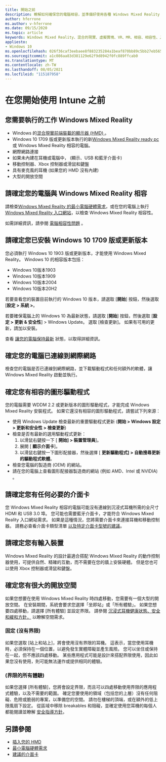 ```yaml
---
title: 開始之前
description: 瞭解如何確保您的電腦相容，並準備好使用各種 Windows Mixed Reality 的應用程式體驗。
author: hferrone
ms.author: v-hferrone
ms.date: 09/15/2020
ms.topic: article
keywords: Windows Mixed Reality、混合的現實、虛擬實境、VR、MR、相容、相容性、入門、安裝程式、電腦、系統需求
appliesto:
- Windows 10
ms.openlocfilehash: 026f36caf3eebaee8f883235284a1beaf870bb89c5bb27eb565abbd89fcf4f21
ms.sourcegitcommit: a1c086aa83d381129e62f9d8942f0fc889ffcab0
ms.translationtype: MT
ms.contentlocale: zh-TW
ms.lasthandoff: 08/05/2021
ms.locfileid: "115187958"
---
```

# <a name="before-you-start"></a>在您開始使用 Intune 之前

## <a name="what-youll-need-to-run-windows-mixed-reality"></a>您需要執行的工作 Windows Mixed Reality

* Windows 的[混合現實前端裝載的顯示器 (HMD) ](https://www.microsoft.com/en-us/windows/windows-mixed-reality-devices)。
* Windows 10 1709 版或更新版本執行的新[Windows Mixed Reality ready pc](https://support.microsoft.com/en-us/help/4039260/windows-10-mixed-reality-pc-hardware-guidelines)或 Windows Mixed Reality 相容的電腦。
* 網際網路連接
* 如果未內建在耳機或電腦中， (顯示、USB 和藍牙介面卡) 
* 移動控制器、Xbox 控制器或滑鼠和鍵盤
* 具有麥克風的耳機 (如果您的 HMD 沒有內建) 
* 大型的開放空間

## <a name="make-sure-your-pc-is-compatible-with-windows-mixed-reality"></a>請確定您的電腦與 Windows Mixed Reality 相容

請檢查[Windows Mixed Reality 的最小電腦硬體需求](windows-mixed-reality-minimum-pc-hardware-compatibility-guidelines.md)，或在您的電腦上執行[Windows Mixed Reality 入口網站](install-windows-mixed-reality.md#launch-mixed-reality-portal)，以檢查 Windows Mixed Reality 相容性。

如需詳細資訊，請參閱 [電腦相容性問題](https://support.microsoft.com/help/4045777/windows-10-get-help-with-pc-compatibility-in-windows-mixed-reality) 。

## <a name="make-sure-you-have-the-windows-10-version-1709-or-newer-installed"></a>請確定您已安裝 Windows 10 1709 版或更新版本

您必須執行 Windows 10 1903 版或更新版本，才能使用 Windows Mixed Reality。 Windows 10 的相容版本包括：

* Windows 10版本1903
* Windows 10版本1909
* Windows 10版本2004
* Windows 10版本20H2

若要查看您的裝置目前執行的 Windows 10 版本，請選取 [**開始**] 按鈕，然後選取 [**設定 > 系統 >**。

若要確保電腦上的 Windows 10 為最新狀態，請選取 [**開始**] 按鈕，然後選取 [**設定 > 更新 & 安全性**] > Windows Update。  選取 [檢查更新]。 如果有可用的更新，請加以安裝。

查看 [讓您的電腦保持最新](https://support.microsoft.com/help/12373/windows-update-faq) 狀態，以取得詳細資訊。

## <a name="make-sure-your-pc-is-connected-to-the-internet"></a>確定您的電腦已連線到網際網路

檢查您的電腦是否已連線到網際網路，並下載驅動程式和任何額外的軟體，讓 Windows Mixed Reality 啟動並執行。

## <a name="make-sure-you-have-a-compatible-graphics-driver"></a>確定您有相容的圖形驅動程式

您的電腦需要 WDDM 2.2 或更新版本的圖形驅動程式，才能完成 Windows Mixed Reality 安裝程式。 如果它還沒有相容的圖形驅動程式，請嘗試下列來源：

* 使用 Windows Update 檢查最新的重要驅動程式更新 (**開始 > Windows 設定 > 更新和安全性 > 檢查更新**) 
* 檢查是否有最新的選用驅動程式更新：
    1. 以滑鼠右鍵按一下 [ **開始] > 裝置管理員**]。
    2. 展開 [ **顯示介面卡**]。
    3. 以滑鼠右鍵按一下圖形配接器，然後選擇 [ **更新驅動程式] > 自動搜尋更新的驅動程式軟體**。
* 檢查您電腦的製造商 (OEM) 的網站。
* 請在您的電腦上查看圖形配接器製造商的網站 (例如 AMD、Intel 或 NVIDIA) 。

## <a name="make-sure-that-you-have-any-required-adapters"></a>請確定您有任何必要的介面卡

您 Windows Mixed Reality 相容的電腦可能沒有連線到沉浸式耳機所需的全尺寸 HDMI 和 USB 3.0 埠。 您可能也需要藍牙介面卡，才能符合 Windows Mixed Reality 入口網站需求。  如果是這種情況，您將需要介面卡來連接耳機和移動控制器。 請務必查看介面卡類型清單 [以及特定介面卡型號的建議](recommended-adapters-for-windows-mixed-reality-capable-pcs.md)。

## <a name="make-sure-that-you-have-input-devices"></a>請確定您有輸入裝置

Windows Mixed Reality 的設計最適合搭配 Windows Mixed Reality 的動作控制器使用，可提供自然、精確的互動，而不需要在您的牆上安裝硬體。 但是您也可以使用 Xbox 控制器或滑鼠和鍵盤。

## <a name="make-sure-that-you-have-a-large-open-space"></a>確定您有很大的開放空間

如果您想要在使用 Windows Mixed Reality 時四處移動，您需要有一個大型的開放空間。  在安裝期間，系統會要求您選擇「坐即站」或「所有體驗」。 如果您想要四處移動，請選擇 [所有體驗] 並設定界限。 請參閱 [沉浸式耳機健康狀態、安全和緩和方針，](wmr-health-safety-comfort.md) 以瞭解空間需求。

### <a name="seated-and-standing-no-boundary"></a>固定 (沒有界限) 

如果您選取 [站上和站上]，將會使用沒有界限的耳機。 這表示，當您使用耳機時，必須保持在一個位置，以避免發生實體障礙並產生風險。 您可以坐住或保持在一起，但不應該四處移動。 某些應用程式可能是設計來搭配界限使用，因此如果您沒有使用，則可能無法運作或提供相同的體驗。

### <a name="all-experiences-boundary"></a> (界限的所有體驗) 

如果您選擇 [所有體驗]，您將會設定界限，而且可以四處移動使用界限的應用程式體驗，以及不需要的範圍。 確定您要使用的領域（包括您的上層）沒有任何阻礙、危險或脆弱的專案，以準備您的空間。 請勿在樓梯的頂端，或在額外的低上限風扇下設定。 從區域中移除 breakables 和阻礙，並確定使用您耳機的每個人都能閱讀並瞭解 [安全指導方針](https://support.microsoft.com/en-us/help/4039969/windows-10-mixed-reality-immersive-headset-health-safety-comfort)。

## <a name="see-also"></a>另請參閱

* [插入您的 HMD](plug-in-your-headset.md)
* [最小電腦硬體需求](windows-mixed-reality-minimum-pc-hardware-compatibility-guidelines.md)
* [建議的介面卡](recommended-adapters-for-windows-mixed-reality-capable-pcs.md)